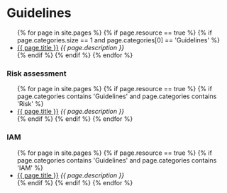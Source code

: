 # Guidelines

<ul>
  {% for page in site.pages %}
    {% if page.resource == true %}
      {% if page.categories.size == 1 and page.categories[0] == 'Guidelines' %}
          <li><a href="{{ site.baseurl }}{{ page.url }}">{{ page.title }}</a> <em>{{ page.description }}</em></li>
      {% endif %}
    {% endif %}
  {% endfor %}
</ul>

### Risk assessment

<ul>
  {% for page in site.pages %}
    {% if page.resource == true %}
      {% if page.categories contains 'Guidelines' and page.categories contains 'Risk' %}
        <li><a href="{{ site.baseurl }}{{ page.url }}">{{ page.title }}</a> <em>{{ page.description }}</em></li>
      {% endif %}
    {% endif %}
  {% endfor %}
</ul>

### IAM

<ul>
  {% for page in site.pages %}
    {% if page.resource == true %}
      {% if page.categories contains 'Guidelines' and page.categories contains 'IAM' %}
          <li><a href="{{ site.baseurl }}{{ page.url }}">{{ page.title }}</a> <em>{{ page.description }}</em></li>
      {% endif %}
    {% endif %}
  {% endfor %}
</ul>
